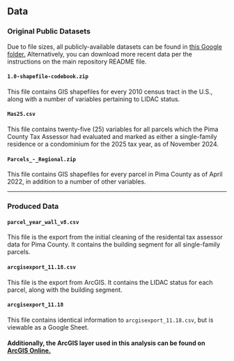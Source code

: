 ## Data

### Original Public Datasets
Due to file sizes, all publicly-available datasets can be found in [this Google folder.](https://drive.google.com/drive/folders/1bReoAVYEhUDYDKfaThQL4yO8DmL75vWn?usp=sharing) Alternatively, you can download more recent data per the instructions on the main repository README file.

#### `1.0-shapefile-codebook.zip`

This file contains GIS shapefiles for every 2010 census tract in the U.S., along with a number of variables pertaining to LIDAC status.

#### `Mas25.csv`

This file contains twenty-five (25) variables for all parcels which the Pima County Tax Assessor had evaluated and marked as either a single-family residence or a condominium for the 2025 tax year, as of November 2024. 

#### `Parcels_-_Regional.zip`

This file contains GIS shapefiles for every parcel in Pima County as of April 2022, in addition to a number of other variables.

---

### Produced Data

#### `parcel_year_wall_v8.csv`
This file is the export from the initial cleaning of the residental tax assessor data for Pima County. It contains the building segment for all single-family parcels.

#### `arcgisexport_11.18.csv`
This file is the export from ArcGIS. It contains the LIDAC status for each parcel, along with the building segment.

#### `arcgisexport_11.18`
This file contains identical information to `arcgisexport_11.18.csv`, but is viewable as a Google Sheet.

#### Additionally, the ArcGIS layer used in this analysis can be found on [ArcGIS Online.](https://services1.arcgis.com/Ezk9fcjSUkeadg6u/arcgis/rest/services/Tucson_Single_Family_Home_Characteristics/FeatureServer)


